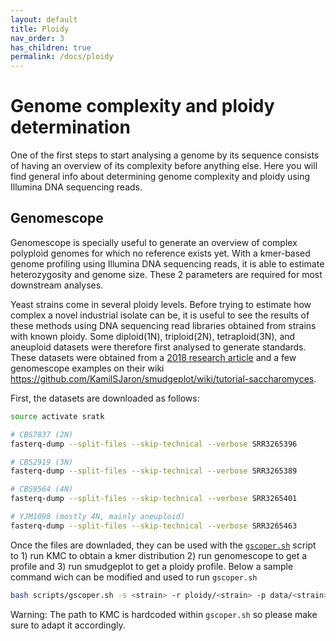 ```yaml
---
layout: default
title: Ploidy
nav_order: 3
has_children: true
permalink: /docs/ploidy
---
```


# Genome complexity and ploidy determination

One of the first steps to start analysing a genome by its sequence consists of having an overview of its complexity before anything else. Here you will find general info about determining genome complexity and ploidy using Illumina DNA sequencing reads. 

## Genomescope

Genomescope is specially useful to generate an overview of complex polyploid genomes for which no reference exists yet. With a kmer-based genome profiling using Illumina DNA sequencing reads, it is able to estimate heterozygosity and genome size. These 2 parameters are required for most downstream analyses.

Yeast strains come in several ploidy levels. Before trying to estimate how complex a novel industrial isolate can be, it is useful to see the results of these methods using DNA sequencing read libraries obtained from strains with known ploidy. Some diploid(1N), triploid(2N), tetraploid(3N), and aneuploid datasets were therefore first analysed to generate standards. These datasets were obtained from a [2018 research article](https://doi.org/10.3389/fgene.2018.00123) and a few genomescope examples on their wiki <https://github.com/KamilSJaron/smudgeplot/wiki/tutorial-saccharomyces>.

First, the datasets are downloaded as follows:

```bash
source activate sratk

# CBS7837 (2N)
fasterq-dump --split-files --skip-technical --verbose SRR3265396

# CBS2919 (3N)
fasterq-dump --split-files --skip-technical --verbose SRR3265389	

# CBS9564 (4N)
fasterq-dump --split-files --skip-technical --verbose SRR3265401

# YJM1098 (mostly 4N, mainly aneuploid)
fasterq-dump --split-files --skip-technical --verbose SRR3265463	
```

Once the files are downladed, they can be used with the [`gscoper.sh`](https://github.com/rortizmerino/haplotyping/blob/main/scripts/gscoper.sh) script to 1) run KMC to obtain a kmer distribution 2) run genomescope to get a profile and 3) run smudgeplot to get a ploidy profile. Below a sample command wich can be modified and used to run `gscoper.sh`

```bash
bash scripts/gscoper.sh -s <strain> -r ploidy/<strain> -p data/<strain>
```

Warning: The path to KMC is hardcoded within `gscoper.sh` so please make sure to adapt it accordingly.
